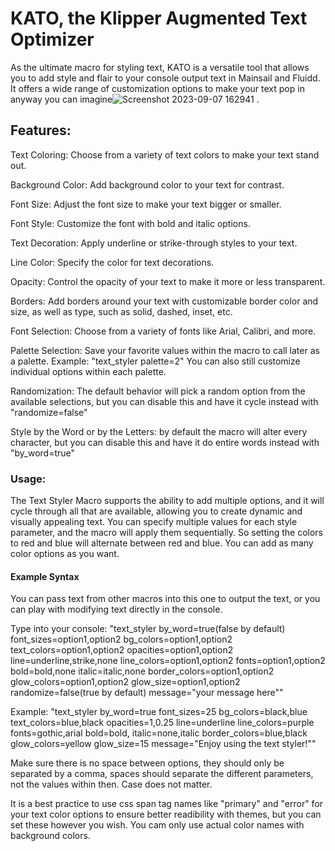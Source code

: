 <h1>KATO, the Klipper Augmented Text Optimizer</h1>

As the ultimate macro for styling text, KATO is a versatile tool that allows you to add style and flair to your console output text in Mainsail and Fluidd. It offers a wide range of customization options to make your text pop in anyway you can imagine![Screenshot 2023-09-07 162941](https://github.com/TmRxJD/Klipper_Augmented_Text_Optimizer/assets/141893411/55173e5d-858a-497e-ad37-8c5d59facf50)
. 

<h2>Features:</h2>

Text Coloring: Choose from a variety of text colors to make your text stand out.

Background Color: Add background color to your text for contrast.

Font Size: Adjust the font size to make your text bigger or smaller.

Font Style: Customize the font with bold and italic options.

Text Decoration: Apply underline or strike-through styles to your text.

Line Color: Specify the color for text decorations.

Opacity: Control the opacity of your text to make it more or less transparent.

Borders: Add borders around your text with customizable border color and size, as well as type, such as solid, dashed, inset, etc.

Font Selection: Choose from a variety of fonts like Arial, Calibri, and more.

Palette Selection: Save your favorite values within the macro to call later as a palette. Example: "text_styler palette=2" You can also still customize individual options within each palette.

Randomization: The default behavior will pick a random option from the available selections, but you can disable this and have it cycle instead with "randomize=false"

Style by the Word or by the Letters: by default the macro will alter every character, but you can disable this and have it do entire words instead with "by_word=true"

<h3>Usage:</h3>

The Text Styler Macro supports the ability to add multiple options, and it will cycle through all that are available, allowing you to create dynamic and visually appealing text. You can specify multiple values for each style parameter, and the macro will apply them sequentially. So setting the colors to red and blue will alternate between red and blue. You can add as many color options as you want. 

<h4>Example Syntax</h4>

You can pass text from other macros into this one to output the text, or you can play with modifying text directly in the console. 

Type into your console: "text_styler by_word=true(false by default) font_sizes=option1,option2 bg_colors=option1,option2 text_colors=option1,option2 opacities=option1,option2 line=underline,strike,none line_colors=option1,option2 fonts=option1,option2 bold=bold,none italic=italic,none border_colors=option1,option2 glow_colors=option1,option2 glow_size=option1,option2 randomize=false(true by default) message="your message here""

Example: "text_styler by_word=true font_sizes=25 bg_colors=black,blue text_colors=blue,black opacities=1,0.25 line=underline line_colors=purple fonts=gothic,arial bold=bold, italic=none,italic border_colors=blue,black glow_colors=yellow glow_size=15 message="Enjoy using the text styler!""

Make sure there is no space between options, they should only be separated by a comma, spaces should separate the different parameters, not the values within then. Case does not matter. 

It is a best practice to use css span tag names like "primary" and "error" for your text color options to ensure better readibility with themes, but you can set these however you wish. You cam only use actual color names with background colors. 

